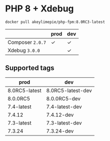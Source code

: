 # PHP 8 + Xdebug

```
docker pull akeylimepie/php-fpm:8.0RC3-latest
```

| | prod | dev |
| --- | --- | --- |
| Composer `2.0.7` | &check; | &check; |
| Xdebug `3.0.0` |  | &check; |

## Supported tags

| prod | dev |
| --- | --- |
| 8.0RC5-latest | 8.0RC5-latest-dev |
| 8.0.0RC5 | 8.0.0RC5-dev |
| 7.4-latest | 7.4-latest-dev |
| 7.4.12 | 7.4.12-dev |
| 7.3-latest | 7.3-latest-dev |
| 7.3.24 | 7.3.24-dev |

